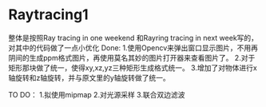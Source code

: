 # Raytracing1
整体是按照Ray tracing in one weekend 和Rayring tracing in next week写的，对其中的代码做了一点小优化
Done:
1.使用Opencv来弹出窗口显示图片，不用再阴间的生成ppm格式图片，再使用莫名其妙的图片打开器来查看图片了。
2.对于矩形那块做了统一，使得xy,xz,yz三种矩形生成格式统一。
3.增加了对物体进行x轴旋转和z轴旋转，并与原文里的y轴旋转做了统一。


TO DO：
1.拟使用mipmap
2.对光源采样
3.联合双边滤波
